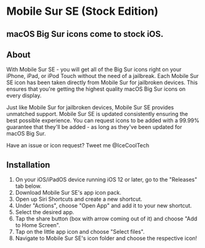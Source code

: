 # Mobile Sur SE (Stock Edition)
## macOS Big Sur icons come to stock iOS.

## About

With Mobile Sur SE - you will get all of the Big Sur icons right on your iPhone, iPad, or iPod Touch without the need of a jailbreak. Each Mobile Sur SE icon has been taken directly from Mobile Sur for jailbroken devices. This ensures that you're getting the highest quality macOS Big Sur icons on every display. 

Just like Mobile Sur for jailbroken devices, Mobile Sur SE provides unmatched support. Mobile Sur SE is updated consistently ensuring the best possible experience. You can request icons to be added with a 99.99% guarantee that they'll be added - as long as they've been updated for macOS Big Sur. 

Have an issue or icon request? Tweet me @IceCoolTech


## Installation


1) On your iOS/iPadOS device running iOS 12 or later, go to the "Releases" tab below.
2) Download Mobile Sur SE's app icon pack.
3) Open up Siri Shortcuts and create a new shortcut.
4) Under "Actions", choose "Open App" and add it to your new shortcut.
5) Select the desired app.
6) Tap the share button (box with arrow coming out of it) and choose "Add to Home Screen".
7) Tap on the little app icon and choose "Select files".
8) Navigate to Mobile Sur SE's icon folder and choose the respective icon!
